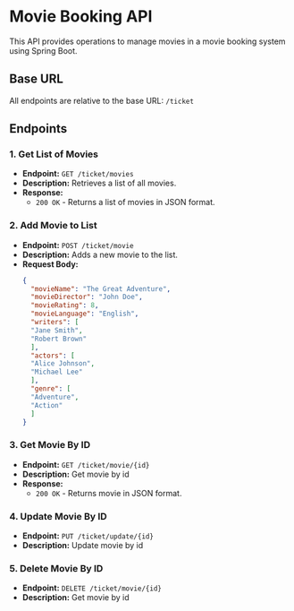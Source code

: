 # Movie Booking API

This API provides operations to manage movies in a movie booking system using Spring Boot.

## Base URL

All endpoints are relative to the base URL: `/ticket`

## Endpoints

### 1. Get List of Movies

- **Endpoint:** `GET /ticket/movies`
- **Description:** Retrieves a list of all movies.
- **Response:**
  - `200 OK` - Returns a list of movies in JSON format.
  
### 2. Add Movie to List

- **Endpoint:** `POST /ticket/movie`
- **Description:** Adds a new movie to the list.
- **Request Body:**
  ```json
  {
    "movieName": "The Great Adventure",
    "movieDirector": "John Doe",
    "movieRating": 8,
    "movieLanguage": "English",
    "writers": [
    "Jane Smith",
    "Robert Brown"
    ],
    "actors": [
    "Alice Johnson",
    "Michael Lee"
    ],
    "genre": [
    "Adventure",
    "Action"
    ]
  }

### 3. Get Movie By ID

- **Endpoint:** `GET /ticket/movie/{id}`
- **Description:** Get movie by id
- **Response:**
  - `200 OK` - Returns movie in JSON format.

### 4. Update Movie By ID

- **Endpoint:** `PUT /ticket/update/{id}`
- **Description:** Update movie by id

### 5. Delete Movie By ID

- **Endpoint:** `DELETE /ticket/movie/{id}`
- **Description:** Get movie by id
  

